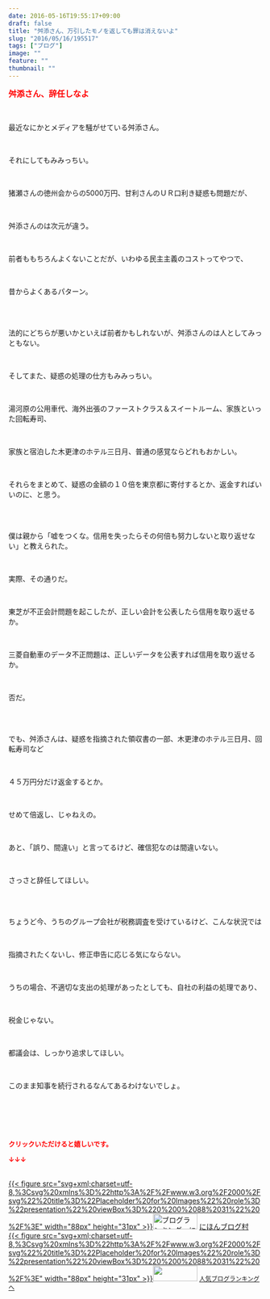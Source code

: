 ```yaml
---
date: 2016-05-16T19:55:17+09:00
draft: false
title: "舛添さん、万引したモノを返しても罪は消えないよ"
slug: "2016/05/16/195517"
tags: ["ブログ"]
image: ""
feature: ""
thumbnail: ""
---
```

<p><font color="#ff0000" size="3"><strong>舛添さん、辞任しなよ</strong></font></p><br/><p>最近なにかとメディアを騒がせている舛添さん。</p><br/><p>それにしてもみみっちい。</p><br/><p>猪瀬さんの徳州会からの5000万円、甘利さんのＵＲ口利き疑惑も問題だが、</p><br/><p>舛添さんのは次元が違う。</p><br/><p>前者ももちろんよくないことだが、いわゆる民主主義のコストってやつで、</p><br/><p>昔からよくあるパターン。</p><br/><br/><p>法的にどちらが悪いかといえば前者かもしれないが、舛添さんのは人としてみっともない。</p><br/><p>そしてまた、疑惑の処理の仕方もみみっちい。</p><br/><p>湯河原の公用車代、海外出張のファーストクラス＆スイートルーム、家族といった回転寿司、</p><br/><p>家族と宿泊した木更津のホテル三日月、普通の感覚ならどれもおかしい。</p><br/><p>それらをまとめて、疑惑の金額の１０倍を東京都に寄付するとか、返金すればいいのに、と思う。</p><br/><br/><p>僕は親から「嘘をつくな。信用を失ったらその何倍も努力しないと取り返せない」と教えられた。</p><br/><p>実際、その通りだ。</p><br/><p>東芝が不正会計問題を起こしたが、正しい会計を公表したら信用を取り返せるか。</p><br/><p>三菱自動車のデータ不正問題は、正しいデータを公表すれば信用を取り返せるか。</p><br/><p>否だ。</p><br/><br/><p>でも、舛添さんは、疑惑を指摘された領収書の一部、木更津のホテル三日月、回転寿司など</p><br/><p>４５万円分だけ返金するとか。</p><br/><p>せめて倍返し、じゃねえの。</p><br/><p>あと、「誤り、間違い」と言ってるけど、確信犯なのは間違いない。</p><br/><p>さっさと辞任してほしい。</p><br/><br/><p>ちょうど今、うちのグループ会社が税務調査を受けているけど、こんな状況では</p><br/><p>指摘されたくないし、修正申告に応じる気にならない。</p><br/><p>うちの場合、不適切な支出の処理があったとしても、自社の利益の処理であり、</p><br/><p>税金じゃない。</p><br/><p>都議会は、しっかり追求してほしい。</p><br/><p>このまま知事を続行されるなんてあるわけないでしょ。</p><br/><br/><br/><br/><p><font color="#ff0000" size="2"><strong>クリックいただけると嬉しいです。<br/></strong></font></p><p><font color="#ff0000" size="2"><strong>↓↓↓</strong></font></p><p><br/><a href="http://www.blogmura.com/ranking.html" target="_blank">{{< figure src="svg+xml;charset=utf-8,%3Csvg%20xmlns%3D%22http%3A%2F%2Fwww.w3.org%2F2000%2Fsvg%22%20title%3D%22Placeholder%20for%20Images%22%20role%3D%22presentation%22%20viewBox%3D%220%200%2088%2031%22%20%2F%3E" width="88px" height="31px" >}}<noscript><img border="0" alt="ブログランキング・にほんブログ村へ" src="https://img-proxy.blog-video.jp/images?url=http%3A%2F%2Fwww.blogmura.com%2Fimg%2Fwww88_31.gif" width="88" height="31"></noscript></a> <a href="http://www.blogmura.com/ranking.html" target="_blank">にほんブログ村</a> <br/><a title="人気ブログランキングへ" href="link.php?1804582">{{< figure src="svg+xml;charset=utf-8,%3Csvg%20xmlns%3D%22http%3A%2F%2Fwww.w3.org%2F2000%2Fsvg%22%20title%3D%22Placeholder%20for%20Images%22%20role%3D%22presentation%22%20viewBox%3D%220%200%2088%2031%22%20%2F%3E" width="88px" height="31px" >}}<noscript><img border="0" src="https://blog.with2.net/img/banner/banner_22.gif" width="88" height="31"></noscript></a> <a style="FONT-SIZE: 12px" href="link.php?1804582">人気ブログランキングへ</a> </p>

